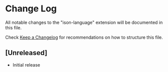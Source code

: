 # Change Log

All notable changes to the "ison-language" extension will be documented in this file.

Check [Keep a Changelog](http://keepachangelog.com/) for recommendations on how to structure this file.

## [Unreleased]

- Initial release